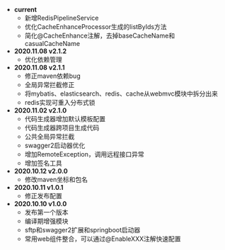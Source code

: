 - **current**
  - 新增RedisPipelineService
  - 优化CacheEnhanceProcessor生成的listByIds方法
  - 简化@CacheEnhance注解，去掉baseCacheName和casualCacheName
- **2020.11.08 v2.1.2**
  - 优化依赖管理
- **2020.11.08 v2.1.1**
  - 修正maven依赖bug
  - 全局异常拦截修正
  - 将mybatis、elasticsearch、redis、cache从webmvc模块中拆分出来
  - redis实现可重入分布式锁
- **2020.11.02 v2.1.0**
  - 代码生成器增加默认模板配置
  - 代码生成器跨项目生成代码
  - 公共全局异常拦截
  - swagger2启动器优化
  - 增加RemoteException，调用远程接口异常
  - 增加签名工具
- **2020.10.12 v2.0.0**
  - 修改maven坐标和包名
- **2020.10.11 v1.0.1**
  - 修正发布配置
- **2020.10.10 v1.0.0**
  - 发布第一个版本
  - 编译期增强模块
  - sftp和swagger2扩展和springboot启动器
  - 常用web组件整合，可以通过@EnableXXX注解快速配置
